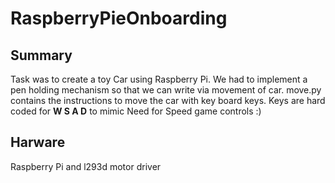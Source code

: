 # RaspberryPieOnboarding

## Summary
Task was to create a toy Car using Raspberry Pi. We had to implement a pen holding mechanism so that we can write
via movement of car. 
move.py contains the instructions to move the car with key board keys. Keys are hard coded for **W S A D** to mimic
Need for Speed game controls :)

## Harware
Raspberry Pi and l293d motor driver
